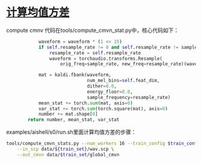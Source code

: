 # [计算均值方差](https://github.com/wjwever/gitblog/issues/43)

compute cmnv
代码在tools/compute_cmvn_stat.py中，核心代码如下：
```python
            waveform = waveform * (1 << 15)
            if self.resample_rate != 0 and self.resample_rate != sample_rate:
                resample_rate = self.resample_rate
                waveform = torchaudio.transforms.Resample(
                    orig_freq=sample_rate, new_freq=resample_rate)(waveform)

            mat = kaldi.fbank(waveform,
                              num_mel_bins=self.feat_dim,
                              dither=0.0,
                              energy_floor=0.0,
                              sample_frequency=resample_rate)
            mean_stat += torch.sum(mat, axis=0)
            var_stat += torch.sum(torch.square(mat), axis=0)
            number += mat.shape[0]
        return number, mean_stat, var_stat
```
examples/aishell/s0/run.sh里面计算均值方差的步骤：
```bash
tools/compute_cmvn_stats.py --num_workers 16 --train_config $train_config \
    --in_scp data/${train_set}/wav.scp \
    --out_cmvn data/$train_set/global_cmvn

```